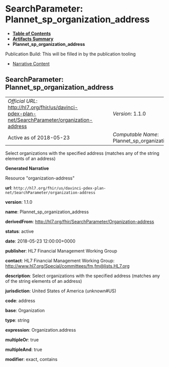 # SearchParameter: Plannet\_sp\_organization\_address

* [**Table of Contents**](toc.html)
* [**Artifacts Summary**](artifacts.html)
* **Plannet\_sp\_organization\_address**

Publication Build: This will be filled in by the publication tooling

* [Narrative Content](#)

## SearchParameter: Plannet\_sp\_organization\_address

|  |  |  |  |  |
| --- | --- | --- | --- | --- |
| *Official URL*: http://hl7.org/fhir/us/davinci-pdex-plan-net/SearchParameter/organization-address | | | | *Version*: 1.1.0 |
| Active as of 2018-05-23 | | | | *Computable Name*: Plannet\_sp\_organization\_address |

Select organizations with the specified address (matches any of the string elements of an address)

**Generated Narrative**

Resource "organization-address"

**url**: `http://hl7.org/fhir/us/davinci-pdex-plan-net/SearchParameter/organization-address`

**version**: 1.1.0

**name**: Plannet\_sp\_organization\_address

**derivedFrom**: <http://hl7.org/fhir/SearchParameter/Organization-address>

**status**: active

**date**: 2018-05-23 12:00:00+0000

**publisher**: HL7 Financial Management Working Group

**contact**: HL7 Financial Management Working Group: <http://www.hl7.org/Special/committees/fm>,[fm@lists.HL7.org](mailto:fm@lists.HL7.org)

**description**: Select organizations with the specified address (matches any of the string elements of an address)

**jurisdiction**: United States of America  (unknown#US)

**code**: address

**base**: Organization

**type**: string

**expression**: Organization.address

**multipleOr**: true

**multipleAnd**: true

**modifier**: exact, contains